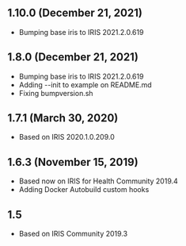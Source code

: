 ## 1.10.0 (December 21, 2021)
  - Bumping base iris to IRIS 2021.2.0.619

## 1.8.0 (December 21, 2021)
  - Bumping base iris to IRIS 2021.2.0.619
  - Adding --init to example on README.md
  - Fixing bumpversion.sh

## 1.7.1 (March 30, 2020)
  - Based on IRIS 2020.1.0.209.0

## 1.6.3 (November 15, 2019)
  - Based now on IRIS for Health Community 2019.4
  - Adding Docker Autobuild custom hooks

## 1.5 
  - Based on IRIS Community 2019.3

